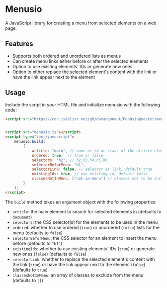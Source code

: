 # Menusio

A JavaScript library for creating a menu from selected elements on a web page. 

## Features
- Supports both ordered and unordered lists as menus
- Can create menu links either before or after the selected elements
- Option to use existing elements' IDs or generate new ones
- Option to either replace the selected element's content with the link or have the link appear next to the element

## Usage

Include the script in your HTML file and initialize menusio with the following code:

``` html
<script src="https://cdn.jsdelivr.net/gh/darangonaut/Menusio@master/menusio.js"></script>
```

``` html

<script src="menusio.js"></script>
<script type="text/javascript">
    menusio.build(
        {
            article: "main", // name or id or class of the article element
            ordered: true,  // true or false
            selectors: "h2", // h2,h3,h4,h5,h6
            selectorBeforMenu: "h1",
            selectorLink: false, // selector as link, default true
            existingIds: true, // use existing id, default false
            classesNotInMenu: ["not-in-menu"] // classes not to be included in menu
        }
    );
</script>
```

The `build` method takes an argument object with the following properties:
- `article`: the main element to search for selected elements in (defaults to `document`)
- `selectors`: the CSS selector(s) for the elements to be used in the menu
- `ordered`: whether to use ordered (`true`) or unordered (`false`) lists for the menu (defaults to `false`)
- `selectorBeforMenu`: the CSS selector for an element to insert the menu before (defaults to `"h1"`)
- `existingIds`: whether to use existing elements' IDs (`true`) or generate new ones (`false`) (defaults to `false`)
- `selectorLink`: whether to replace the selected element's content with the link (`true`) or have the link appear next to the element (`false`) (defaults to `true`)
- `classesNotInMenu`: an array of classes to exclude from the menu (defaults to `[]`)